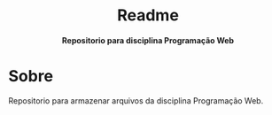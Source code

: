 <h1 align = "center">Readme</h1>
<h4 align = "center">Repositorio para disciplina Programação Web</h4>


# Sobre
<p id = "Sobre">Repositorio para armazenar arquivos da disciplina Programação Web.</p>
